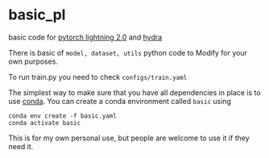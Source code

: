 # basic_pl
basic code for [pytorch lightning 2.0](https://www.pytorchlightning.ai/index.html) and [hydra](https://github.com/facebookresearch/hydra)

There is basic of ```model, dataset, utils``` python code to Modify for your own purposes.

To run train.py you need to check ```configs/train.yaml```

The simplest way to make sure that you have all dependencies in place is to use
[conda](https://docs.conda.io/projects/conda/en/4.6.1/index.html). You can
create a conda environment called ```basic``` using
```
conda env create -f basic.yaml
conda activate basic
```

This is for my own personal use, but people are welcome to use it if they need it.
